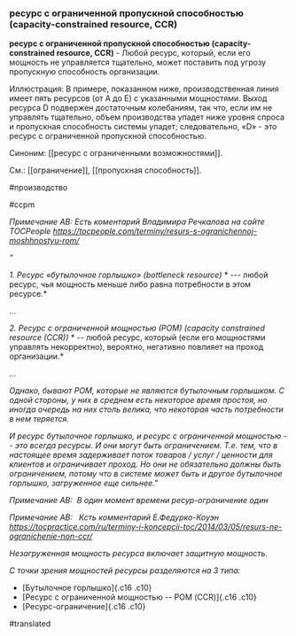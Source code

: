 ### ресурс с ограниченной пропускной способностью (capacity-constrained resource, CCR)

**ресурс с ограниченной пропускной способностью (capacity-constrained resource, CCR)** - Любой ресурс, который, если его мощность не управляется тщательно, может поставить под угрозу пропускную способность организации.

Иллюстрация: В примере, показанном ниже, производственная линия имеет пять ресурсов (от A до E) с указанными мощностями. Выход ресурса D подвержен достаточным колебаниям, так что, если им не управлять тщательно, объем производства упадет ниже уровня спроса и пропускная способность системы упадет; следовательно, «D» - это ресурс с ограниченной пропускной способностью.

Синоним: [[ресурс с ограниченными возможностями]].

См.: [[ограничение]], [[пропускная способность]].

#производство

#ccpm

*Примечание АВ: Есть коментарий Владимира Речкалова на сайте TOCPeople* *https://tocpeople.com/terminy/resurs-s-ogranichennoj-moshhnostyu-rom/*

*"*

*1.* *Ресурс «бутылочное горлышко» (bottleneck resource)* * --- любой ресурс, чья мощность меньше либо равна потребности в этом ресурсе.*

*...*

*2.* *Ресурс с ограниченной мощностью (РОМ) (capacity constrained resource (CCR))* * -- любой ресурс, который (если его мощностями управлять некорректно), вероятно, негативно повлияет на проход организации.*

*...*

*Однако, бывают РОМ, которые не являются бутылочным горлышком. С одной стороны, у них в среднем есть некоторое время простоя, но иногда очередь на них столь велика, что некоторая часть потребности в нем теряется.*

*И ресурс бутылочное горлышко, и ресурс с ограниченной мощностью -- это всегда ресурсы. И они могут быть ограничением. Т.е. тем, что в настоящее время задерживает поток товаров / услуг / ценности для клиентов и ограничивает проход. Но они не обязательно должны быть ограничением, потому что в системе может быть и другое бутылочное горлышко, загруженное еще сильнее."*

*Примечание АВ:  В один момент времени ресур-ограничение один*

*Примечание АВ:   Ксть комментарий Е.Федурко-Коуэн* *https://tocpractice.com/ru/terminy-i-koncepcii-toc/2014/03/05/resurs-ne-ogranichenie-non-ccr/*

*Незагруженная мощность ресурса включает защитную мощность.*

*С точки зрения мощностей ресурсы разделяются на 3 типа:*

-   [Бутылочное горлышко]{.c16 .c10}
-   [Ресурс с ограниченной мощностью -- РОМ (CCR)]{.c16 .c10}
-   [Ресурс-ограничение]{.c16 .c10}

#translated
